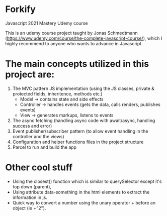 # Forkify
Javascript 2021 Mastery Udemy course

This is an udemy course project taught by Jonas Schmedtmann (https://www.udemy.com/course/the-complete-javascript-course/), which I highly recommend to anyone who wants to advance in Javascript.

# The main concepts utilized in this project are:

1. The MVC pattern JS implementation (using the JS classes, private & protected fields, inheritence, methods etc.)
    * Model -> contains state and side effects
    * Controller -> handles events (gets the data, calls renders, publishes events)
    * View -> generates markups, listens to events
3. The async fetching (handling async code with await/async, handling success and error) 
4. Event publisher/subscriber pattern (to allow event handling in the controller and the views)
5. Configuration and helper functions files in the project structure 
6. Parcel to run and build the app

# Other cool stuff
* Using the closest() function which is similar to querySelector except it's top down (parent),
* Using attribute data-something in the html elements to extract the information in js. 
* Quick way to convert a number using the unary operator + before an object (ie +"2"). 


